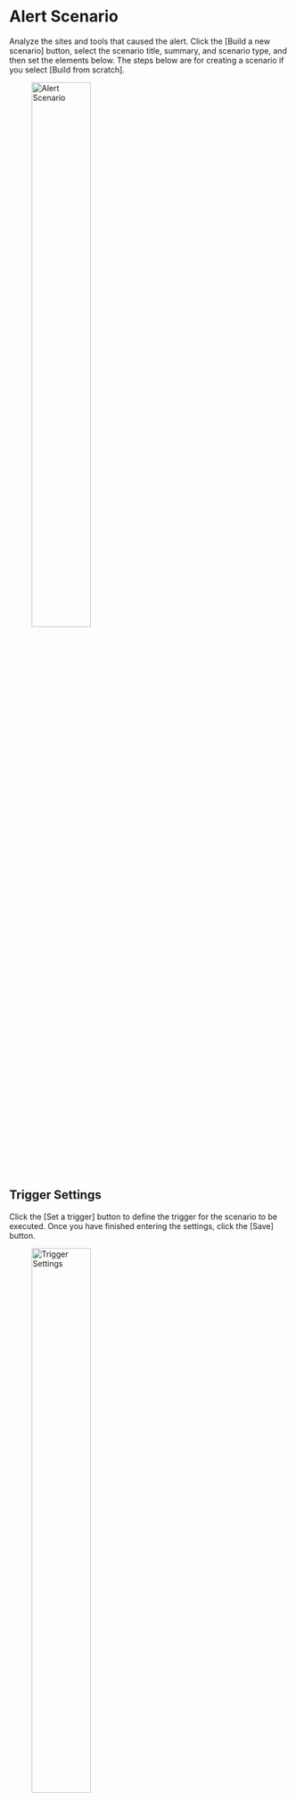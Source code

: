 # Alert Scenario

Analyze the sites and tools that caused the alert. 
Click the [Build a new scenario] button, select the scenario title, summary, and scenario type, and then set the elements below. The steps below are for creating a scenario if you select [Build from scratch].

<figure><img src="../../.gitbook/assets/AlertScenario_en.png" width="50%" alt="Alert Scenario"></figure>

## Trigger Settings

Click the [Set a trigger] button to define the trigger for the scenario to be executed. Once you have finished entering the settings, click the [Save] button.

<figure><img src="../../.gitbook/assets/AlertScenarioAlertSetting_en.png" width="50%" alt="Trigger Settings"></figure>

| Items                     | Descriptions  |
|:---                     | :--   |
|Title                  |Give your trigger any name.|
|Type                   |Select alert.|
|Select source service  |Select the service from which the alerts will be sent.|
|Alert body                |When you select a trigger service, a sample alert body is displayed. You can edit the alert body by hovering the mouse over the displayed alert body.<br>● Manage alert body: If the payload sent by the alert is customized, you can edit the alert body. |
|Add Custom keys        |You can add custom parameters to the default alert body. See the steps below for more information. |

### Adding Custom Key
Click the [Add a Custom key] button and the following modal window will appear.

<figure><img src="../../.gitbook/assets/CustomKey_en.png" width="50%" alt="Adding Custom Key"></figure>

#### １．Settings
| Items                          | Descriptions  |
|:---                           | :--   |
|Key Name                         |Give your custom key a name. All custom key names will be prefixed with the string "pw_custom_".
|Select what to parse                 |Select the key of the payload to parse with the custom key. |
|Add new inference sample |Paste a sample payload, select a value corresponding to the custom key, and click [Add new inference sample] to add a sample. <br><figure><img src="../../.gitbook/assets/CustomKey_add_new_sample_en.png" width="50%" alt="Enter Asset information"></figure> <br>● Paste sample payload： Paste the sample payload. <br>● Extract selected value： Highlight the value you want to extract from the pasted sample payload with the custom key. Click the [Extract selected value] button and the value will be displayed in the [target value]. <br>● Add sample：Add a sample payload. |
| | |

#### ２．Validate
| Items                                 | Descriptions  |
|:---                                  | :--   |
|Add new test sample    | Click [Add new test sample] button to validate the regular expression you created. <figure><img src="../../.gitbook/assets/CustomKey_add_new_sample_en.png" width="50%" alt="Sample payload information"></figure><br>● Paste sample payload： Enter a sample payload.<br>● Highlight the value you want to extract from the pasted sample payload with a custom key. Click the [Extract selected value] button and the value will be displayed in Target value. <br>● Target value： The target value is displayed<br>● Add sample： Add a new sample. |
|Test regex extraction                  | Verify whether extraction is possible using regular expressions.
|Result                                  | Displays the value extracted from the test payload by applying a regular expression.


## Lookup Settings

Click [Add a new lookup] to define the data (dashboard, tool, console, etc.) to be retrieved when an event occurs. This is the main part of the scenario. Register the following items and click the [Save] button.

<figure><img src="../../.gitbook/assets/Lookupconfig_en.png" width="50%" alt="Lookup Settings"></figure>

### Settings

| Items                 | Descriptions  |
|:---                   | :--   |
|Setup method           |Set the lookup method. If the lookup target is registered as an asset, you can access it using the method registered in the asset by selecting the asset from the pull-down list. |
|Title                  | Enter any lookup title. |
|Lookup group      | Select a lookup group. |
|Add a lookup group  | Click to group the lookup target. When the [Manage Scenario Settings] modal screen is displayed, enter a new lookup group name in the "Lookup Groups" tab and click the [Save] button. |
|URL                       | Enter the URL of the data you want to lookup, such as (dashboard, view, console, etc.). |
|Click to customize  | Part of the URL to be looked up is parameterized. Clicking this will display a modal screen called [Customize URL]. Customization increases versatility by recognizing part of the URL as a variable. |
|Service automatically detected   | Displays the service that was automatically detected from the URL entered in the URL field. Even if the target site is not automatically detected, there is no functional impact. You can add visual aids (icons in the scenario, etc.) by installing an extension. |
|Connected from(source)          | The trigger name is displayed. |
|Expert note        | You can assign an expert note created by an expert. |

### Customize URL
Click [Click to Customize] and below modal screen will be displayed.

<figure><img src="../../.gitbook/assets/URL_Customize_en.png" width="50%" alt="Customize URL"></figure>

Paste the URL you want to customize in the left pane of the modal screen. Highlight the parameter you want to customize with your mouse and select a key. You can also set a custom key that you created when setting up the trigger.
  
You can also configure it from the settings panel on the right pane.
- Time parameters： The time parameter that was set is displayed.
    - Add a new time parameter: Click to add a new time parameter.
        - Set-up time parameter： Select the time format you want to recognize in the URL. When you select the format, the regular expression will be displayed at the bottom. After entering a label, click the [Add Now] button to save it. 
    - Time-offset： Check the box to enable it. You can set the time to determine the time range.
- Option parameters： The option parameter that was set is displayed.
    - Add new option parameter： Used to parameterize strings other than times.
        - Set-up option parameter: Set the parameters you want to add and save.
            - Copy and paste the string you want to parameterize from the URL into the top text box.
            - In the bottom text box, select the payload parameters.

## Recipient Settings

Click [Manage recipients] and set the destinations to notify of the information collected by lookup. If you want to set a notification destination registered in PITWALL, search for the target notification destination in the input field. If you want to register and set a new recipient, register and set the name and notification destination. You can set multiple notification destinations. You can set Email, Slack, and Teams as notification destinations. For details, refer to the [Set notification address](tutorial-get-started/studio/recipient-settings.md) manual.

<figure><img src="../../.gitbook/assets/ScenarioNotificationSetting_en.png" width="50%" alt="Recipient Settings"></figure>
